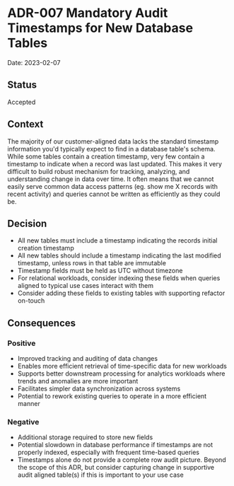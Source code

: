 # ADR-007 Mandatory Audit Timestamps for New Database Tables

Date: 2023-02-07

## Status

Accepted

## Context

The majority of our customer-aligned data lacks the standard timestamp information you'd typically expect to find in a database table's schema. While some tables contain a creation timestamp, very few contain a timestamp to indicate when a record was last updated. This makes it very difficult to build robust mechanism for tracking, analyzing, and understanding change in data over time. It often means that we cannot easily serve common data access patterns (eg. show me X records with recent activity) and queries cannot be written as efficiently as they could be.

## Decision

- All new tables must include a timestamp indicating the records initial creation timestamp
- All new tables should include a timestamp indicating the last modified timestamp, unless rows in that table are immutable
- Timestamp fields must be held as UTC without timezone
- For relational workloads, consider indexing these fields when queries aligned to typical use cases interact with them
- Consider adding these fields to existing tables with supporting refactor on-touch 

## Consequences

### Positive

- Improved tracking and auditing of data changes
- Enables more efficient retrieval of time-specific data for new workloads
- Supports better downstream processing for analytics workloads where trends and anomalies are more important
- Facilitates simpler data synchronization across systems
- Potential to rework existing queries to operate in a more efficient manner

### Negative

- Additional storage required to store new fields
- Potential slowdown in database performance if timestamps are not properly indexed, especially with frequent time-based queries
- Timestamps alone do not provide a complete row audit picture. Beyond the scope of this ADR, but consider capturing change in supportive audit aligned table(s) if this is important to your use case
